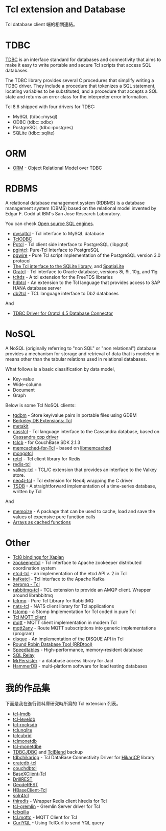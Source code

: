 Tcl extension and Database
=====

Tcl database client 端的相關連結。


TDBC
=====

[TDBC](http://tdbc.tcl.tk/index.cgi/index) is an interface standard
for databases and connectivity that aims to make it easy to write portable
and secure Tcl scripts that access SQL databases.

The TDBC library provides several C procedures that simplify writing a TDBC
driver. They include a procedure that tokenizes a SQL statement, locating
variables to be substituted, and a procedure that accepts a SQL state and
returns an error class for the interpreter error information.

Tcl 8.6 shipped with four drivers for TDBC:
* MySQL (tdbc::mysql)
* ODBC (tdbc::odbc)
* PostgreSQL (tdbc::postgres)
* SQLite (tdbc::sqlite)

ORM
=====

* [ORM](https://wiki.tcl.tk/26254) - Object Relational Model over TDBC


RDBMS
=====

A relational database management system (RDBMS) is a database management 
system (DBMS) based on the relational model invented by Edgar F. Codd at 
IBM's San Jose Research Laboratory.

You can check [Open source SQL engines](http://www.martinbroadhurst.com/sql-engines.html).

* [mysqltcl](http://www.xdobry.de/mysqltcl/) - Tcl interface to MySQL database
* [TclODBC](https://sourceforge.net/projects/tclodbc/)
* [Pgtcl](http://flightaware.github.io/Pgtcl/) - Tcl client side interface to PostgreSQL (libpgtcl)
* [pgintcl](https://sourceforge.net/projects/pgintcl/): Pure-Tcl Interface to PostgreSQL
* [pgwire](https://github.com/cyanogilvie/pgwire) - Pure Tcl script implementation of
the PostgreSQL version 3.0 protocol
* [The Tcl interface to the SQLite library](http://www.sqlite.org/tclsqlite.html), and 
[SpatiaLite](https://wiki.tcl.tk/23457)
* [Oratcl](http://oratcl.sourceforge.net/) - Tcl interface to Oracle database, versions 8i, 9i, 10g, and 11g
* [tcltds](https://github.com/cloudsidekick/tcltds) - A tcl extension for the FreeTDS libraries
* [hdbtcl](https://github.com/quietboil/hdbtcl) - An extension to the Tcl language that 
provides access to SAP HANA database server 
* [db2tcl](https://github.com/memmertoIBM/db2tcl) - TCL language interface to Db2 databases

And

* [TDBC Driver for Oratcl 4.5 Database Connector](https://fossil.sowaswie.de/tdbc_oratcl/index)


NoSQL
=====

A NoSQL (originally referring to "non SQL" or "non relational") database 
provides a mechanism for storage and retrieval of data that is modeled in 
means other than the tabular relations used in relational databases.

What follows is a basic classification by data model,
* Key-value
* Wide-column
* Document
* Graph

Below is some Tcl NoSQL clients:

* [tgdbm](http://www.vogel-nest.de/tgdbmqgdbm-library-for-tcl-version-0-5/) - Store key/value pairs
in portable files using GDBM
* [Berkeley DB Extensions: Tcl](https://docs.oracle.com/cd/E17276_01/html/programmer_reference/tcl.html)
* [metakit](https://github.com/pooryorick/metakit/)
* [casstcl](https://github.com/flightaware/casstcl) - Tcl language interface to the Cassandra database,
based on [Cassandra cpp driver](https://github.com/datastax/cpp-driver)
* [tclcb](https://sourceforge.net/projects/tclfltk/files/Linux/Couchbase/) - for CouchBase SDK 2.1.3
* [memcached-for-Tcl](https://github.com/bovine/memcached-for-Tcl) - based on
[libmemcached](http://libmemcached.org/libMemcached.html)
* [mongotcl](https://github.com/flightaware/mongotcl)
* [retcl](https://github.com/gahr/retcl) - Tcl client library for Redis
* [redis-tcl](https://github.com/bradvoth/redis-tcl)
* [valkey-tcl](https://github.com/jerily/valkey-tcl) - TCL/C extension that provides an interface to the Valkey store.
* [neo4j-tcl](https://icube-forge.unistra.fr/akress/neo4j-tcl/) - Tcl extension for Neo4j wrapping the C driver
* [TSDB](https://wiki.tcl.tk/41240) - A straightforward implementation of a time-series database, written by Tcl

And

* [memoize](https://wiki.tcl.tk/10981) - A package that can be used to cache, 
load and save the values of expensive pure function calls
* [Arrays as cached functions](https://wiki.tcl.tk/4495)


Other
=====

* [Tcl8 bindings for Xapian](https://xapian.org/docs/bindings/tcl8/)
* [zookeepertcl](https://github.com/flightaware/zookeepertcl) - Tcl interface to Apache zookeeper 
distributed coordination system
* [etcd-tcl](https://github.com/efrecon/etcd-tcl) - an implementation of the etcd API v. 2 in Tcl
* [kafkatcl](https://github.com/flightaware/kafkatcl) - Tcl interface to the Apache Kafka
* [zeromq - Tcl](http://zeromq.org/bindings:tcl)
* [rabbitmq-tcl](https://github.com/dereckson/rabbitmq-tcl) - TCL extension to provide an AMQP client. Wrapper around librabbitmq
* [tclrmq](https://github.com/flightaware/tclrmq) - Pure Tcl Library for RabbitMQ
* [nats-tcl](https://github.com/Kazmirchuk/nats-tcl) - NATS client library for Tcl applications
* [tstomp](https://github.com/siemens/tstomp) - a Stomp Implementation for Tcl coded in pure Tcl
* [Tcl MQTT client](https://chiselapp.com/user/schelte/repository/mqtt/home)
* [mqtt](https://github.com/efrecon/mqtt) - MQTT client implementation in modern Tcl
* [mqtt2any](https://github.com/efrecon/mqtt2any) - Route MQTT subscriptions into generic implementations (program)
* [disque](https://github.com/efrecon/disque) - An implementation of the DISQUE API in Tcl
* [Round Robin Database Tool (RRDtool)](http://oss.oetiker.ch/rrdtool/)
* [Speedtables](http://flightaware.github.io/speedtables/) - High-performance, memory-resident database
* [SQL Relay](http://wiki.tcl.tk/9242)
* [MrPersister](http://wiki.tcl.tk/21669) - a database access library for Jacl
* [HammerDB](http://www.hammerdb.com/) - multi-platform software for load testing databases


我的作品集
=====

下面是我在進行資料庫研究時所寫的 Tcl extension 列表。

* [tcl-lmdb](https://github.com/ray2501/tcl-lmdb)
* [tcl-leveldb](https://github.com/ray2501/tcl-leveldb)
* [tcl-rocksdb](https://github.com/ray2501/tcl-rocksdb)
* [tclunqlite](https://github.com/ray2501/tclunqlite)
* [tclcubrid](https://github.com/ray2501/tclcubrid)
* [tclmonetdb](https://github.com/ray2501/tclmonetdb)
* [tcl-monetdbe](https://github.com/ray2501/tcl-monetdbe)
* [TDBCJDBC](https://github.com/ray2501/TDBCJDBC) and [TclBlend](https://github.com/ray2501/tclBlend) backup
* [tdbchikaricp](https://github.com/ray2501/tdbchikaricp) - Tcl DataBase Connectivity Driver for
[HikariCP](http://brettwooldridge.github.io/HikariCP/) library
* [cratedb-tcl](https://github.com/ray2501/cratedb-tcl)
* [couchdbtcl](https://github.com/ray2501/couchdbtcl)
* [BaseXClient-Tcl](https://github.com/ray2501/BaseXClient-Tcl)
* [DrillREST](https://github.com/ray2501/DrillREST)
* [GeodeREST](https://github.com/ray2501/GeodeREST)
* [HBaseClient-Tcl](https://github.com/ray2501/HBaseClient-Tcl)
* [solr4tcl](https://github.com/ray2501/solr4tcl)
* [thiredis](https://github.com/ray2501/thiredis) - Wrapper Redis client hiredis for Tcl
* [tcl-gremlin](https://github.com/ray2501/tcl-gremlin) - Gremlin Server driver for Tcl
* [tclxqilla](https://github.com/ray2501/tclxqilla)
* [tcl.mqttc](https://github.com/ray2501/tcl.mqttc) - MQTT Client for Tcl
* [CurlYQL](https://github.com/ray2501/CurlYQL) - Using TclCurl to send YQL query


